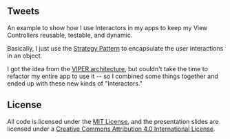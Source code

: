 Tweets
------

An example to show how I use Interactors in my apps to keep my View Controllers reusable, testable, and dynamic.

Basically, I just use the [Strategy Pattern](https://en.wikipedia.org/wiki/Strategy_pattern) to encapsulate the user interactions in an object.

I got the idea from the [VIPER architecture](http://mutualmobile.github.io/blog/2013/12/04/viper-introduction/), but couldn't take the time to refactor my entire app to use it -- so I combined some things together and ended up with these new kinds of "Interactors."


License
-------
All code is licensed under the [MIT License](./LICENSE.md), and the presentation slides are licensed under a [Creative Commons Attribution 4.0 International License](http://creativecommons.org/licenses/by/4.0/).